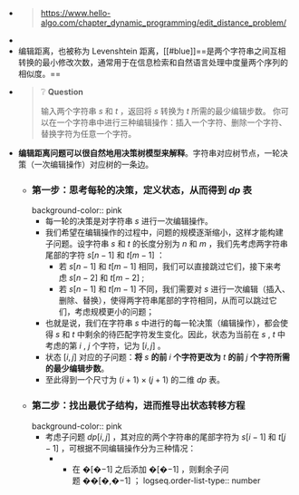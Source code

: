 - > https://www.hello-algo.com/chapter_dynamic_programming/edit_distance_problem/
-
- 编辑距离，也被称为 Levenshtein 距离，[[#blue]]==是两个字符串之间互相转换的最小修改次数，通常用于在信息检索和自然语言处理中度量两个序列的相似度。==
- > ❔ **Question**
  >
  > 输入两个字符串 $s$ 和 $t$ ，返回将 $s$ 转换为 $t$ 所需的最少编辑步数。
  你可以在一个字符串中进行三种编辑操作：插入一个字符、删除一个字符、替换字符为任意一个字符。
- **编辑距离问题可以很自然地用决策树模型来解释**。字符串对应树节点，一轮决策（一次编辑操作）对应树的一条边。
	- ### 第一步：思考每轮的决策，定义状态，从而得到 $dp$ 表
	  background-color:: pink
		- 每一轮的决策是对字符串 $s$ 进行一次编辑操作。
		- 我们希望在编辑操作的过程中，问题的规模逐渐缩小，这样才能构建子问题。设字符串 $s$ 和 $t$ 的长度分别为 $n$ 和 $m$ ，我们先考虑两字符串尾部的字符 $s[n-1]$ 和 $t[m-1]$ ：
			- 若 $s[n-1]$ 和 $t[m-1]$ 相同，我们可以直接跳过它们，接下来考虑 $s[n-2]$ 和 $t[m-2]$ ;
			- 若 $s[n-1]$ 和 $t[m-1]$ 不同，我们需要对 $s$ 进行一次编辑（插入、删除、替换），使得两字符串尾部的字符相同，从而可以跳过它们，考虑规模更小的问题；
		- 也就是说，我们在字符串 $s$ 中进行的每一轮决策（编辑操作），都会使得 $s$ 和 $t$ 中剩余的待匹配字符发生变化。因此，状态为当前在 $s$ , $t$ 中考虑的第 $i$ , $j$ 个字符，记为 $[i,j]$ 。
		- 状态 $[i,j]$ 对应的子问题：**将** $s$ **的前** $i$ **个字符更改为** $t$ **的前** $j$ **个字符所需的最少编辑步数**。
		- 至此得到一个尺寸为 $(i+1)×(j+1)$ 的二维 $dp$ 表。
	- ### 第二步：找出最优子结构，进而推导出状态转移方程
	  background-color:: pink
		- 考虑子问题 $dp[i,j]$ ，其对应的两个字符串的尾部字符为 $s[i-1]$ 和 $t[j-1]$ ，可根据不同编辑操作分为三种情况：
			- - 在 �[�−1] 之后添加 �[�−1] ，则剩余子问题 ��[�,�−1] ；
			  logseq.order-list-type:: number